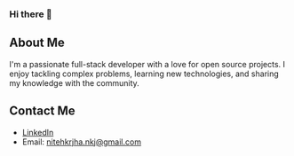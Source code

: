### Hi there 👋

## About Me
I'm a passionate full-stack developer with a love for open source projects. I enjoy tackling complex problems, learning new technologies, and sharing my knowledge with the community.

## Contact Me
- [LinkedIn](https://www.linkedin.com/in/nitesh-kumar-j-0347b0b7/)
- Email: nitehkrjha.nkj@gmail.com
<!--
**niteshnkj/niteshnkj** is a ✨ _special_ ✨ repository because its `README.md` (this file) appears on your GitHub profile.

Here are some ideas to get you started:

- 🔭 I’m currently working on ...
- 🌱 I’m currently learning ...
- 👯 I’m looking to collaborate on ...
- 🤔 I’m looking for help with ...
- 💬 Ask me about ...
- 📫 How to reach me: ...
- 😄 Pronouns: ...
- ⚡ Fun fact: ...
- [Personal Website]()
-->
